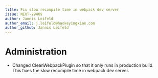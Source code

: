 ```yaml
---
title: Fix slow recompile time in webpack dev server
issue: NEXT-29409
author: Jannis Leifeld
author_email: j.leifeld@haokeyingxiao.com
author_github: Jannis Leifeld
---
```

# Administration
* Changed CleanWebpackPlugin so that it only runs in production build. This fixes the slow recompile time in webpack dev server.
